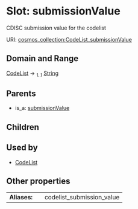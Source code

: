 
# Slot: submissionValue

CDISC submission value for the codelist

URI: [cosmos_collection:CodeList_submissionValue](https://www.cdisc.org/cosmos/collection_v1.0CodeList_submissionValue)


## Domain and Range

[CodeList](CodeList.md) &#8594;  <sub>1..1</sub> [String](types/String.md)

## Parents

 *  is_a: [submissionValue](submissionValue.md)

## Children


## Used by

 * [CodeList](CodeList.md)

## Other properties

|  |  |  |
| --- | --- | --- |
| **Aliases:** | | codelist_submission_value |